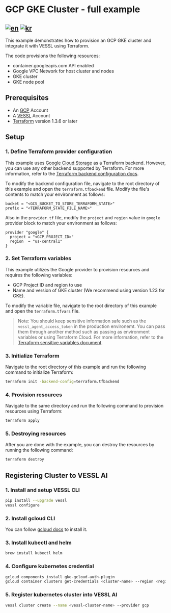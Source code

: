 # GCP GKE Cluster - full example
[![en](https://img.shields.io/badge/lang-en-brightgreen.svg)](README.md) [![kr](https://img.shields.io/badge/lang-kr-brightgreen.svg)](README-kr.md)
-------

This example demonstrates how to provision an GCP GKE cluster and integrate it with VESSL using Terraform.

The code provisions the following resources:
* container.googleapis.com API enabled
* Google VPC Network for host cluster and nodes
* GKE cluster
* GKE node pool

## Prerequisites
* An [GCP](https://console.cloud.google.com/) Account
* A [VESSL](https://vessl.ai/) Account
* [Terraform](https://www.terraform.io/) version 1.3.6 or later

## Setup

### 1. Define Terraform provider configuration

This example uses [Google Cloud Storage](https://developer.hashicorp.com/terraform/language/settings/backends/gcs) as a Terraform backend. However, you can use any other backend supported by Terraform. For more information, refer to the [Terraform backend configuration docs](https://www.terraform.io/docs/language/settings/backends/index.html).

To modify the backend configuration file, navigate to the root directory of this example and open the `terraform.tfbackend` file. Modify the file's contents to match your environment as follows:
```hcl
bucket = "<GCS_BUCKET_TO_STORE_TERRAFORM_STATE>"
prefix = "<TERRAFORM_STATE_FILE_NAME>"
```

Also in the `provider.tf` file, modify the `project` and `region` value in `google` provider block to match your environment as follows:
```hcl
provider "google" {
  project = "<GCP_PROJECT_ID>"
  region  = "us-central1"
}
```

### 2. Set Terraform variables

This example utilizes the Google provider to provision resources and requires the following variables:
* GCP Project ID and region to use
* Name and version of GKE cluster (We recommend using version 1.23 for GKE).

To modify the variable file, navigate to the root directory of this example and open the `terraform.tfvars` file.

> Note: You should keep sensitive information safe such as the `vessl_agent_access_token` in the production environemt. You can pass them through another method such as passing as environment variables or using Terraform Cloud. For more information, refer to the  [Terraform sensitive variables document](https://developer.hashicorp.com/terraform/tutorials/configuration-language/sensitive-variables#set-values-with-variables).

### 3. Initialize Terraform

Navigate to the root directory of this example and run the following command to initialize Terraform:
```bash
terraform init -backend-config=terraform.tfbackend
```

### 4. Provision resources

Navigate to the same directory and run the following command to provision resources using Terraform:
```bash
terraform apply
```

### 5. Destroying resources

After you are done with the example, you can destroy the resources by running the following command:
```bash
terraform destroy
```

## Registering Cluster to VESSL AI

### 1. Install and setup VESSL CLI

```bash
pip install --upgrade vessl
vessl configure
```

### 2. Install gcloud CLI

You can follow [gcloud docs](https://cloud.google.com/sdk/docs/install#mac) to install it.

### 3. Install kubectl and helm

```bash
brew install kubectl helm
```

### 4. Configure kubernetes credential

```bash
gcloud components install gke-gcloud-auth-plugin
gcloud container clusters get-credentials <cluster-name> --region <region> --project <project-id>
```

### 5. Register kubernetes cluster into VESSL AI

```bash
vessl cluster create --name <vessl-cluster-name> --provider gcp
```